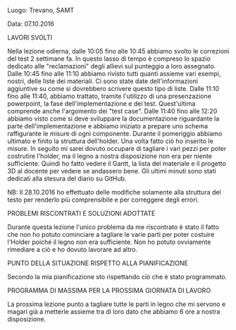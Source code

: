 Luogo: Trevano, SAMT

Data: 07.10.2016

LAVORI SVOLTI

Nella lezione odierna, dalle 10:05 fino alle 10:45 abbiamo svolto le correzioni del test 2 settimane fa. In questo lasso di tempo è compreso lo spazio dedicato alle "reclamazioni" degli allievi sul punteggio a loro assegnato. 
Dalle 10:45 fino alle 11:10 abbiamo rivisto tutti quanti assieme vari esempi, nostri, delle liste dei materiali. Ci sono state date dell'informazioni aggiuntive su come si dovrebbero scrivere questo tipo di liste. 
Dalle 11:10 fino alle 11:40, abbiamo trattato, tramite l'utilizzo di una presenzazione powerpoint, la fase dell'implementazione e dei test. Quest'ultima comprende anche l'argomento dei "test case". 
Dalle 11:40 fino alle 12:20 abbiamo visto come si deve sviluppare la documentazione riguardante la parte dell'implementazione e abbiamo iniziato a prepare uno schema raffigurante le misure di ogni componente.
Durante il pomeriggio abbiamo ultimato e finito la struttura dell'holder. Una volta fatto ciò ho inserito le misure. In seguito mi sarei dovuto occupare di tagliare i vari pezzi per poter costrutire l'holder, ma il legno a nostra disposizione non era per niente sufficiente. Quindi ho fatto vedere il Gantt, la lista del materiale e il progetto 3D al docente per vedere se andassero bene. Gli ultimi minuti sono stati dedicati alla stesura del diario su GitHub.

NB: Il 28.10.2016 ho effettuato delle modifiche solamente alla struttura del testo per renderlo più comprensibile e per correggere degli errori.

PROBLEMI RISCONTRATI E SOLUZIONI ADOTTATE

Durante questa lezione l'unico problema da me riscontrato è stato il fatto che non ho potuto cominciare a tagliare le varie parti per poter costuire l'Holder poiché il legno non era sufficiente. Non ho potuto ovviamente rimediare a ciò e ho dovuto lavorare ad altro. 

PUNTO DELLA SITUAZIONE RISPETTO ALLA PIANIFICAZIONE

Secondo la mia pianificazione sto rispettando ciò che è stato programmato.

PROGRAMMA DI MASSIMA PER LA PROSSIMA GIORNATA DI LAVORO

La prossima lezione punto a tagliare tutte le parti in legno che mi servono e magari già a metterle assieme tra di loro dato che abbiamo 6 ore a nostra disposizione.


